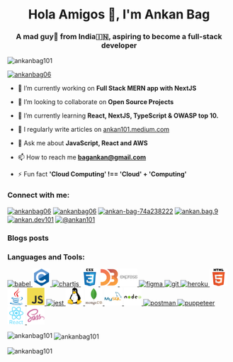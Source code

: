 <h1 align="center">Hola Amigos 👋, I'm Ankan Bag</h1>
<h3 align="center">A mad guy🤪 from India🇮🇳, aspiring to become a full-stack developer</h3>

<p align="left"> <img src="https://komarev.com/ghpvc/?username=ankanbag101&label=Profile%20views&color=0e75b6&style=flat" alt="ankanbag101" /> </p>

<p align="left"> <a href="https://twitter.com/ankanbag06" target="blank"><img src="https://img.shields.io/twitter/follow/ankanbag06?logo=twitter&style=for-the-badge" alt="ankanbag06" /></a> </p>

- 🔭 I’m currently working on **Full Stack MERN app with NextJS**

- 👯 I’m looking to collaborate on **Open Source Projects**

- 🌱 I’m currently learning **React, NextJS, TypeScript & OWASP top 10.**

- 📝 I regularly write articles on [ankan101.medium.com](ankan101.medium.com)

- 💬 Ask me about **JavaScript, React and AWS**

- 📫 How to reach me **bagankan@gmail.com**

- ⚡ Fun fact **'Cloud Computing' !== 'Cloud' + 'Computing'**

<h3 align="left">Connect with me:</h3>
<p align="left">
<a href="https://dev.to/ankanbag06" target="blank"><img align="center" src="https://cdn.jsdelivr.net/npm/simple-icons@3.0.1/icons/dev-dot-to.svg" alt="ankanbag06" height="30" width="40" /></a>
<a href="https://twitter.com/ankanbag06" target="blank"><img align="center" src="https://raw.githubusercontent.com/rahuldkjain/github-profile-readme-generator/master/src/images/icons/Social/twitter.svg" alt="ankanbag06" height="30" width="40" /></a>
<a href="https://linkedin.com/in/ankan-bag-74a238222" target="blank"><img align="center" src="https://raw.githubusercontent.com/rahuldkjain/github-profile-readme-generator/master/src/images/icons/Social/linked-in-alt.svg" alt="ankan-bag-74a238222" height="30" width="40" /></a>
<a href="https://fb.com/ankan.bag.9" target="blank"><img align="center" src="https://raw.githubusercontent.com/rahuldkjain/github-profile-readme-generator/master/src/images/icons/Social/facebook.svg" alt="ankan.bag.9" height="30" width="40" /></a>
<a href="https://instagram.com/ankan.dev101" target="blank"><img align="center" src="https://raw.githubusercontent.com/rahuldkjain/github-profile-readme-generator/master/src/images/icons/Social/instagram.svg" alt="ankan.dev101" height="30" width="40" /></a>
<a href="https://medium.com/@ankan101" target="blank"><img align="center" src="https://raw.githubusercontent.com/rahuldkjain/github-profile-readme-generator/master/src/images/icons/Social/medium.svg" alt="@ankan101" height="30" width="40" /></a>
</p>

### Blogs posts
<!-- BLOG-POST-LIST:START -->
<!-- BLOG-POST-LIST:END -->

<h3 align="left">Languages and Tools:</h3>
<p align="left"> <a href="https://babeljs.io/" target="_blank"> <img src="https://www.vectorlogo.zone/logos/babeljs/babeljs-icon.svg" alt="babel" width="40" height="40"/> </a> <a href="https://www.cprogramming.com/" target="_blank"> <img src="https://raw.githubusercontent.com/devicons/devicon/master/icons/c/c-original.svg" alt="c" width="40" height="40"/> </a> <a href="https://www.chartjs.org" target="_blank"> <img src="https://www.chartjs.org/media/logo-title.svg" alt="chartjs" width="40" height="40"/> </a> <a href="https://www.w3schools.com/css/" target="_blank"> <img src="https://raw.githubusercontent.com/devicons/devicon/master/icons/css3/css3-original-wordmark.svg" alt="css3" width="40" height="40"/> </a> <a href="https://d3js.org/" target="_blank"> <img src="https://raw.githubusercontent.com/devicons/devicon/master/icons/d3js/d3js-original.svg" alt="d3js" width="40" height="40"/> </a> <a href="https://expressjs.com" target="_blank"> <img src="https://raw.githubusercontent.com/devicons/devicon/master/icons/express/express-original-wordmark.svg" alt="express" width="40" height="40"/> </a> <a href="https://www.figma.com/" target="_blank"> <img src="https://www.vectorlogo.zone/logos/figma/figma-icon.svg" alt="figma" width="40" height="40"/> </a> <a href="https://git-scm.com/" target="_blank"> <img src="https://www.vectorlogo.zone/logos/git-scm/git-scm-icon.svg" alt="git" width="40" height="40"/> </a> <a href="https://heroku.com" target="_blank"> <img src="https://www.vectorlogo.zone/logos/heroku/heroku-icon.svg" alt="heroku" width="40" height="40"/> </a> <a href="https://www.w3.org/html/" target="_blank"> <img src="https://raw.githubusercontent.com/devicons/devicon/master/icons/html5/html5-original-wordmark.svg" alt="html5" width="40" height="40"/> </a> <a href="https://www.java.com" target="_blank"> <img src="https://raw.githubusercontent.com/devicons/devicon/master/icons/java/java-original.svg" alt="java" width="40" height="40"/> </a> <a href="https://developer.mozilla.org/en-US/docs/Web/JavaScript" target="_blank"> <img src="https://raw.githubusercontent.com/devicons/devicon/master/icons/javascript/javascript-original.svg" alt="javascript" width="40" height="40"/> </a> <a href="https://jestjs.io" target="_blank"> <img src="https://www.vectorlogo.zone/logos/jestjsio/jestjsio-icon.svg" alt="jest" width="40" height="40"/> </a> <a href="https://www.linux.org/" target="_blank"> <img src="https://raw.githubusercontent.com/devicons/devicon/master/icons/linux/linux-original.svg" alt="linux" width="40" height="40"/> </a> <a href="https://www.mongodb.com/" target="_blank"> <img src="https://raw.githubusercontent.com/devicons/devicon/master/icons/mongodb/mongodb-original-wordmark.svg" alt="mongodb" width="40" height="40"/> </a> <a href="https://www.mysql.com/" target="_blank"> <img src="https://raw.githubusercontent.com/devicons/devicon/master/icons/mysql/mysql-original-wordmark.svg" alt="mysql" width="40" height="40"/> </a> <a href="https://nodejs.org" target="_blank"> <img src="https://raw.githubusercontent.com/devicons/devicon/master/icons/nodejs/nodejs-original-wordmark.svg" alt="nodejs" width="40" height="40"/> </a> <a href="https://postman.com" target="_blank"> <img src="https://www.vectorlogo.zone/logos/getpostman/getpostman-icon.svg" alt="postman" width="40" height="40"/> </a> <a href="https://github.com/puppeteer/puppeteer" target="_blank"> <img src="https://www.vectorlogo.zone/logos/pptrdev/pptrdev-official.svg" alt="puppeteer" width="40" height="40"/> </a> <a href="https://reactjs.org/" target="_blank"> <img src="https://raw.githubusercontent.com/devicons/devicon/master/icons/react/react-original-wordmark.svg" alt="react" width="40" height="40"/> </a> <a href="https://sass-lang.com" target="_blank"> <img src="https://raw.githubusercontent.com/devicons/devicon/master/icons/sass/sass-original.svg" alt="sass" width="40" height="40"/> </a> </p>

<p><img align="left" src="https://github-readme-stats.vercel.app/api/top-langs?username=ankanbag101&show_icons=true&locale=en&layout=compact" alt="ankanbag101" /></p>

<p>&nbsp;<img align="center" src="https://github-readme-stats.vercel.app/api?username=ankanbag101&show_icons=true&locale=en" alt="ankanbag101" /></p>

<p><img align="center" src="https://github-readme-streak-stats.herokuapp.com/?user=ankanbag101&" alt="ankanbag101" /></p>
